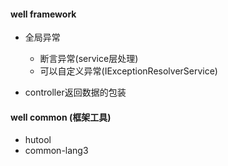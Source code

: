 #### well framework

- 全局异常
  - 断言异常(service层处理)
  - 可以自定义异常(IExceptionResolverService) 
  
- controller返回数据的包装


#### well common (框架工具)
- hutool
- common-lang3